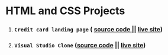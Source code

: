# HTML and CSS Projects

1. ### `Credit card landing page` ( [source code ](./Project%201-%20Credit%20Card%20Landing%20Page/) || [live site](https://mcredit-card.netlify.app/))

2. ### `Visual Studio Clone` ([source code](./Visual%20Studio%20Clone/) || [live site](https://mvscode-clone.netlify.app/))

